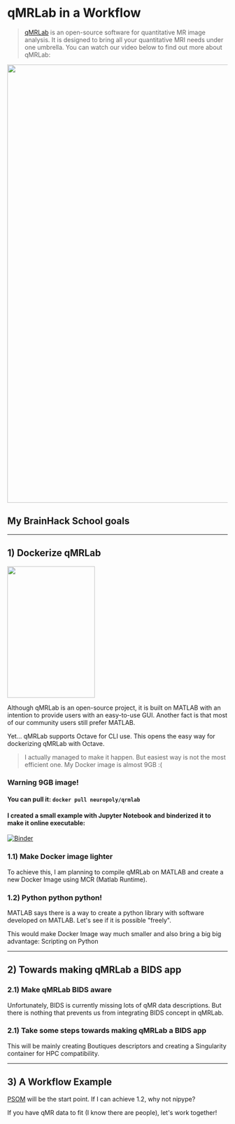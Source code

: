 # qMRLab in a Workflow 

> [qMRLab](https://github.com/neuropoly/qMRLab) is an open-source software for quantitative MR image analysis. It is designed to bring all your quantitative MRI needs under one umbrella. You can watch our video below to find out more about qMRLab:

[<img src="qMRLab-intro.png" width="1000">](https://www.youtube.com/watch?v=-yrbtCYDorI)

## My BrainHack School goals

***

##  1) Dockerize qMRLab

[<img src="https://github.com/agahkarakuzu/agahkarakuzu.github.io/blob/master/dockerqMR.png?raw=true" width="200" height="300">](https://hub.docker.com/r/neuropoly/qmrlab/)

Although  qMRLab is an open-source project, it is built on MATLAB with an intention to provide users with an easy-to-use GUI. Another fact is that most of our community users still prefer MATLAB. 

Yet... qMRLab supports Octave for CLI use. This opens the easy way for dockerizing qMRLab with Octave.

> I actually managed to make it happen. But easiest way is not the most efficient one. My Docker image is almost 9GB :(  

### Warning 9GB image! 

#### You can pull it: `docker pull neuropoly/qrmlab`

#### I created a small example with Jupyter Notebook and binderized it to make it online executable:

[![Binder](https://mybinder.org/badge.svg)](https://mybinder.org/v2/gh/neuropoly/qMRLab/bids?filepath=qMRLab/mt_sat_example.ipynb)


### 1.1) Make Docker image lighter 

To achieve this, I am planning to compile qMRLab on MATLAB and create a new Docker Image using MCR (Matlab Runtime). 

### 1.2) Python python python! 

MATLAB says there is a way to create a python library with software developed on MATLAB. Let's see if it is possible "freely". 

This would make Docker Image way much smaller and also bring a big big advantage: Scripting on Python 

*** 
##  2) Towards making qMRLab a BIDS app 

### 2.1) Make qMRLab BIDS aware

Unfortunately, BIDS is currently missing lots of qMR data descriptions. But there is nothing that prevents us from integrating BIDS concept in qMRLab.

### 2.1) Take some steps towards making qMRLab a BIDS app

This will be mainly creating Boutiques descriptors and creating a Singularity container for HPC compatibility.

*** 
##  3) A Workflow Example

[PSOM](https://github.com/SIMEXP/psom) will be the start point. If I can achieve 1.2, why not nipype? 

If you have qMR data to fit (I know there are people), let's work together! 

